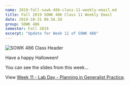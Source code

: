```yaml
---
name: 2019-fall-sowk-486-class-11-weekly-email.md
title: Fall 2019 SOWK 486 Class 11 Weekly Email
date: 2019-10-31 00.56.58
group: SOWK 486
semester: Fall 2019
excerpt: "Update for Week 11 of SOWK 486"
---
```


![SOWK 486 Class Header](https://jacobrcampbell.com/assets/media/class-header-sowk-theories-practice-1.png "SOWK 486 Class Header")

Have a happy Halloween! 

You can see the slides from this week...

<p data-notist="campjacob/IcPBVF" data-ratio="4:3">View <a href="https://presentations.jacobrcampbell.com/IcPBVF">Week 11 - Lab Day - Planning in Generalist Practice</a>.</p><script async src="https://on.notist.cloud/embed/002.js"></script>